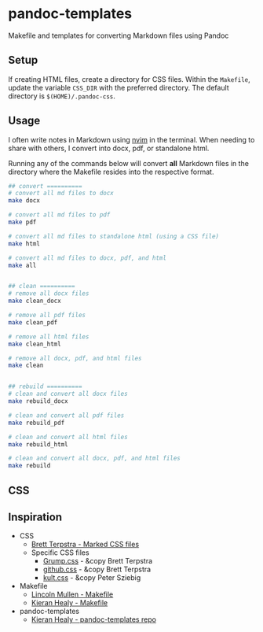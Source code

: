 # pandoc-templates
Makefile and templates for converting Markdown files using Pandoc

## Setup 
If creating HTML files, create a directory for CSS files.  Within the `Makefile`, update the variable `CSS_DIR` with the preferred directory.  The default directory is `$(HOME)/.pandoc-css`.

## Usage
I often write notes in Markdown using [nvim](https://neovim.io) in the terminal.  When needing to share with others, I convert into docx, pdf, or standalone html.

Running any of the commands below will convert **all** Markdown files in the directory where the Makefile resides into the respective format.

```bash
## convert ==========
# convert all md files to docx
make docx

# convert all md files to pdf
make pdf

# convert all md files to standalone html (using a CSS file)
make html

# convert all md files to docx, pdf, and html
make all


## clean ==========
# remove all docx files
make clean_docx

# remove all pdf files
make clean_pdf

# remove all html files
make clean_html

# remove all docx, pdf, and html files
make clean


## rebuild ==========
# clean and convert all docx files
make rebuild_docx

# clean and convert all pdf files
make rebuild_pdf

# clean and convert all html files
make rebuild_html

# clean and convert all docx, pdf, and html files
make rebuild

```
## CSS
## Inspiration
* CSS
    * [Brett Terpstra - Marked CSS files](https://github.com/ttscoff/MarkedCustomStyles)
    * Specific CSS files
        * [Grump.css](https://github.com/ttscoff/MarkedCustomStyles/blob/master/default_styles/Grump.css) - &copy Brett Terpstra
        * [github.css](https://github.com/ttscoff/MarkedCustomStyles/blob/master/default_styles/github.css) - &copy Brett Terpstra
        * [kult.css](https://github.com/ttscoff/MarkedCustomStyles/blob/master/kult.css) - &copy Peter Sziebig
* Makefile
    * [Lincoln Mullen - Makefile](https://gist.github.com/lmullen/3767386)
    * [Kieran Healy - Makefile](https://github.com/kjhealy/pandoc-templates/blob/master/makefile/Makefile)
* pandoc-templates
    * [Kieran Healy - pandoc-templates repo](https://github.com/kjhealy/pandoc-templates)
